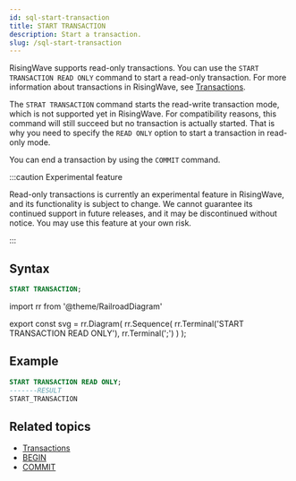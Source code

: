 ```yaml
---
id: sql-start-transaction
title: START TRANSACTION
description: Start a transaction.
slug: /sql-start-transaction
---
```


RisingWave supports read-only transactions. You can use the `START TRANSACTION READ ONLY` command to start a read-only transaction. For more information about transactions in RisingWave, see [Transactions](/concepts/tranactions.md).

The `STRAT TRANSACTION` command starts the read-write transaction mode, which is not supported yet in RisingWave. For compatibility reasons, this command will still succeed but no transaction is actually started. That is why you need to specify the `READ ONLY` option to start a transaction in read-only mode.

You can end a transaction by using the `COMMIT` command.

:::caution Experimental feature

Read-only transactions is currently an experimental feature in RisingWave, and its functionality is subject to change. We cannot guarantee its continued support in future releases, and it may be discontinued without notice. You may use this feature at your own risk.

:::

## Syntax

```sql
START TRANSACTION;
```

import rr from '@theme/RailroadDiagram'

export const svg = rr.Diagram(
    rr.Sequence(
        rr.Terminal('START TRANSACTION READ ONLY'),
        rr.Terminal(';')
    )
);

<drawer SVG={svg} />

## Example

```sql
START TRANSACTION READ ONLY;
-------RESULT
START_TRANSACTION
```

## Related topics

- [Transactions](/concepts/transactions.md)
- [BEGIN](/sql/commands/sql-begin.md)
- [COMMIT](/sql/commands/sql-commit.md)
